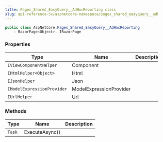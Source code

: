 ```yaml
---
title: Pages_Shared_EasyQuery__AdHocReporting class
slug: api-reference-5x/aspnetcore-namespace/pages_shared_easyquery__adhocreporting-class
---
```


```csharp
public class AspNetCore.Pages_Shared_EasyQuery__AdHocReporting
    : RazorPage<Object>, IRazorPage

```

### Properties

| Type | Name | Description | 
| --- | --- | --- | 
| `IViewComponentHelper` | Component |  | 
| `IHtmlHelper<Object>` | Html |  | 
| `IJsonHelper` | Json |  | 
| `IModelExpressionProvider` | ModelExpressionProvider |  | 
| `IUrlHelper` | Url |  | 


### Methods

| Type | Name | Description | 
| --- | --- | --- | 
| `Task` | ExecuteAsync() |  |